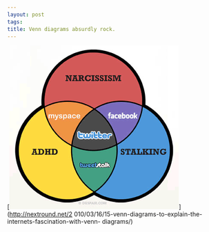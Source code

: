 ```yaml
--- 
layout: post
tags: 
title: Venn diagrams absurdly rock.
---
```

[![](/tumblr_files/tumblr_l4keabmNdl1qz4sszo1_400.gif)](http://nextround.net/2
010/03/16/15-venn-diagrams-to-explain-the-internets-fascination-with-venn-
diagrams/)
